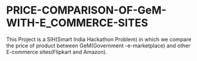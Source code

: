 # PRICE-COMPARISON-OF-GeM-WITH-E_COMMERCE-SITES
This Project is a SIH(Smart India Hackathon Problem) in which we compare the price of product between GeM(Government -e-marketplace) and other E-commerce sites(Flipkart and Amazon).
